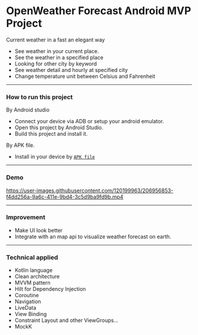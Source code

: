 # OpenWeather Forecast Android MVP Project
Current weather in a fast an elegant way
- See weather in your current place.
- See the weather in a specified place
- Looking for other city by keyword
- See weather detail and hourly at specified city
- Change temperature unit between Celsius and Fahrenheit

------
### How to run this project
By Android studio
- Connect your device via ADB or setup your android emulator.
- Open this project by Android Studio.
- Build this project and install it.

By APK file.
- Install in your device by [`APK file`](https://github.com/davie-nguyen/Open-Weather-Android/blob/master/openweather.apk)

--------
### Demo

https://user-images.githubusercontent.com/120199963/206956853-f4dd256a-9a6c-411e-9bd4-3c5d9ba9fd9b.mp4

--------
### Improvement
- Make UI look better
- Integrate with an map api to visualize weather forecast on earth.

--------
### Technical applied
- Kotlin language
- Clean architecture
- MVVM pattern
- Hilt for Dependency Injection
- Coroutine
- Navigation
- LiveData
- View Binding
- Constraint Layout and other ViewGroups...
- MockK
